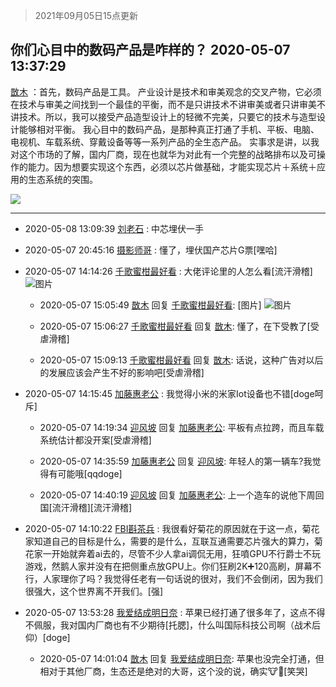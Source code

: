 > 2021年09月05日15点更新
<link rel="stylesheet" href="https://cdn.jsdelivr.net/gh/taotie6/sampleJSON@main/css/photo_show.css">


 ## 你们心目中的数码产品是咋样的？ 2020-05-07 13:37:29

 [㪚木](https://www.coolapk.com/feed/18660019?shareKey=YmExNzc2MTI1ZjE0NjEzMTc1NTE~) ：首先，数码产品是工具。
产业设计是技术和审美观念的交叉产物，它必须在技术与审美之间找到一个最佳的平衡，而不是只讲技术不讲审美或者只讲审美不讲技术。所以，我可以接受产品造型设计上的轻微不完美，只要它的技术与造型设计能够相对平衡。
我心目中的数码产品<!--break-->，是那种真正打通了手机、平板、电脑、电视机、车载系统、穿戴设备等等一系列产品的全生态产品。
实事求是讲，以我对这个市场的了解，国内厂商，现在也就华为对此有一个完整的战略排布以及可操作的能力。因为想要实现这个东西，必须以芯片做基础，才能实现芯片＋系统＋应用的生态系统的突围。 

<div class="album">
<img class="img-item" src="https://image.coolapk.com/feed/2019/0523/11/1081091_a9dd2e3f_3074_341@405x225.gif" />
</div>

 ------- 

- 2020-05-08 13:09:39 [刘老石](uid=2738848) : 中芯埋伏一手 

- 2020-05-07 20:45:16 [摄影师哥](uid=628742) : 懂了，埋伏国产芯片G票[嘿哈] 

- 2020-05-07 14:14:26 [千歌蜜柑最好看](uid=1256624) : 大佬评论里的人怎么看[流汗滑稽] ![图片](https://image.coolapk.com/feed/2020/0507/14/1256624_b14a2ba6_1897_0418@1440x1727.jpeg)

    - 2020-05-07 15:05:49 [㪚木](uid=1081091) 回复 [千歌蜜柑最好看](uid=1256624): [图片] ![图片](https://image.coolapk.com/feed/2020/0507/15/1081091_9d1165ec_5148_5889@1440x1100.jpeg)

    - 2020-05-07 15:06:27 [千歌蜜柑最好看](uid=1256624) 回复 [㪚木](uid=1081091): 懂了，在下受教了[受虐滑稽] 

    - 2020-05-07 15:09:13 [千歌蜜柑最好看](uid=1256624) 回复 [㪚木](uid=1081091): 话说，这种广告对以后的发展应该会产生不好的影响吧[受虐滑稽] 

- 2020-05-07 14:15:45 [加藤惠老公](uid=1266680) : 我觉得小米的米家Iot设备也不错[doge呵斥] 

    - 2020-05-07 14:19:34 [迎风坡](uid=2269289) 回复 [加藤惠老公](uid=1266680): 平板有点拉跨，而且车载系统估计都没开案[受虐滑稽] 

    - 2020-05-07 14:35:59 [加藤惠老公](uid=1266680) 回复 [迎风坡](uid=2269289): 年轻人的第一辆车?我觉得有可能哦[qqdoge] 

    - 2020-05-07 14:40:19 [迎风坡](uid=2269289) 回复 [加藤惠老公](uid=1266680): 上一个造车的说他下周回国[流汗滑稽][流汗滑稽] 

- 2020-05-07 14:10:22 [FBI斟茶兵](uid=2990798) : 我很看好菊花的原因就在于这一点，菊花家知道自己的目标是什么，需要的是什么，互联互通需要芯片强大的算力，菊花家一开始就奔着ai去的，尽管不少人拿ai调侃无用，狂噴GPU不行爵士不玩游戏，然鹅人家并没有在把侧重点放GPU上。你们狂刷2K➕120高刷，屏幕不行，人家理你了吗<!--break-->？我觉得任老有一句话说的很对，我们不会倒闭，因为我们很强大，这个世界离不开我们。[强] 

- 2020-05-07 13:53:28 [我爱结成明日奈](uid=1772977) : 苹果已经打通了很多年了，这点不得不佩服，我对国内厂商也有不少期待[托腮]，什么叫国际科技公司啊（战术后仰）[doge] 

    - 2020-05-07 14:01:04 [㪚木](uid=1081091) 回复 [我爱结成明日奈](uid=1772977): 苹果也没完全打通，但相对于其他厂商，生态还是绝对的大哥，这个没的说，确实🐮🍺[笑哭] 

